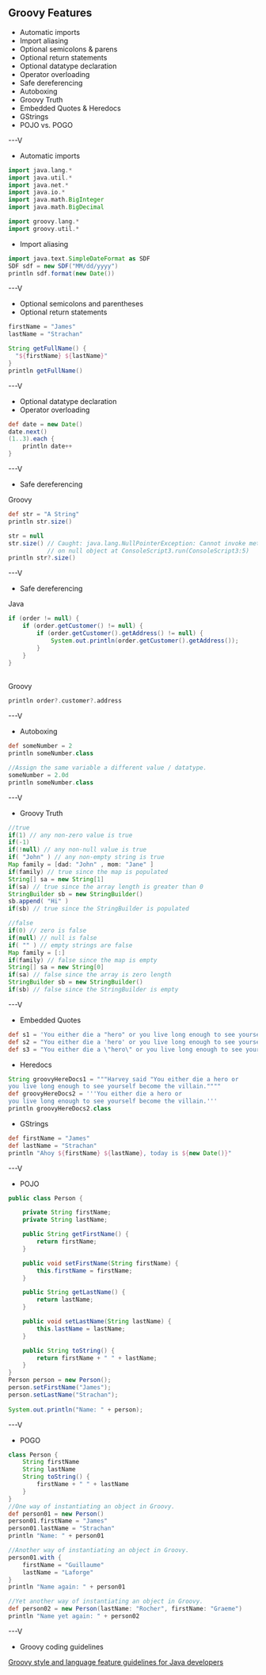 ## Groovy Features

* Automatic imports
* Import aliasing
* Optional semicolons & parens
* Optional return statements
* Optional datatype declaration
* Operator overloading
* Safe dereferencing
* Autoboxing
* Groovy Truth
* Embedded Quotes & Heredocs
* GStrings
* POJO vs. POGO

---V

* Automatic imports

```groovy
import java.lang.*
import java.util.*
import java.net.*
import java.io.*
import java.math.BigInteger
import java.math.BigDecimal

import groovy.lang.*
import groovy.util.*
```

* Import aliasing

```groovy
import java.text.SimpleDateFormat as SDF
SDF sdf = new SDF("MM/dd/yyyy")
println sdf.format(new Date())
```

---V

* Optional semicolons and parentheses
* Optional return statements

```groovy
firstName = "James"
lastName = "Strachan"

String getFullName() {
  "${firstName} ${lastName}"
}
println getFullName()
```

---V

* Optional datatype declaration
* Operator overloading

```groovy
def date = new Date()
date.next()
(1..3).each { 
	println date++
}
```

---V

* Safe dereferencing

Groovy

```groovy
def str = "A String"
println str.size()

str = null
str.size() // Caught: java.lang.NullPointerException: Cannot invoke method size() 
           // on null object at ConsoleScript3.run(ConsoleScript3:5)
println str?.size()
```

---V
* Safe dereferencing

Java

```java
if (order != null) {
    if (order.getCustomer() != null) {
        if (order.getCustomer().getAddress() != null) {
            System.out.println(order.getCustomer().getAddress());
        }
    }
}
```
<br>
Groovy

```groovy
println order?.customer?.address
```

---V

* Autoboxing

```groovy
def someNumber = 2
println someNumber.class

//Assign the same variable a different value / datatype.
someNumber = 2.0d
println someNumber.class
```

---V

* Groovy Truth

```groovy
//true
if(1) // any non-zero value is true
if(-1)
if(!null) // any non-null value is true
if( "John" ) // any non-empty string is true
Map family = [dad: "John" , mom: "Jane" ]
if(family) // true since the map is populated
String[] sa = new String[1]
if(sa) // true since the array length is greater than 0
StringBuilder sb = new StringBuilder()
sb.append( "Hi" )
if(sb) // true since the StringBuilder is populated

//false
if(0) // zero is false
if(null) // null is false
if( "" ) // empty strings are false
Map family = [:]
if(family) // false since the map is empty
String[] sa = new String[0]
if(sa) // false since the array is zero length
StringBuilder sb = new StringBuilder()
if(sb) // false since the StringBuilder is empty
```

---V

* Embedded Quotes

```groovy
def s1 = 'You either die a "hero" or you live long enough to see yourself become the "villain".'
def s2 = "You either die a 'hero' or you live long enough to see yourself become the 'villain'."
def s3 = "You either die a \"hero\" or you live long enough to see yourself become the \"villain\"."
```

* Heredocs

```groovy
String groovyHereDocs1 = """Harvey said "You either die a hero or 
you live long enough to see yourself become the villain.""""
def groovyHereDocs2 = '''You either die a hero or 
you live long enough to see yourself become the villain.'''
println groovyHereDocs2.class
```
* GStrings

```groovy
def firstName = "James"
def lastName = "Strachan"
println "Ahoy ${firstName} ${lastName}, today is ${new Date()}"
```

---V

* POJO

```java
public class Person {

	private String firstName;
	private String lastName;

	public String getFirstName() {
		return firstName;
	}

	public void setFirstName(String firstName) {
		this.firstName = firstName;
	}

	public String getLastName() {
		return lastName;
	}

	public void setLastName(String lastName) {
		this.lastName = lastName;
	}

	public String toString() {
		return firstName + " " + lastName;
	}
}
Person person = new Person();
person.setFirstName("James");
person.setLastName("Strachan");
  
System.out.println("Name: " + person);
```

---V

* POGO

```groovy
class Person {
    String firstName
    String lastName
    String toString() {
        firstName + " " + lastName
    }
}
//One way of instantiating an object in Groovy.
def person01 = new Person()
person01.firstName = "James"
person01.lastName = "Strachan"
println "Name: " + person01
```

```groovy
//Another way of instantiating an object in Groovy.
person01.with {
    firstName = "Guillaume"
    lastName = "Laforge"
}
println "Name again: " + person01
```

```groovy
//Yet another way of instantiating an object in Groovy.
def person02 = new Person(lastName: "Rocher", firstName: "Graeme")
println "Name yet again: " + person02
```

---V

* Groovy coding guidelines

[Groovy style and language feature guidelines for Java developers](http://groovy.codehaus.org/Groovy+style+and+language+feature+guidelines+for+Java+developers)